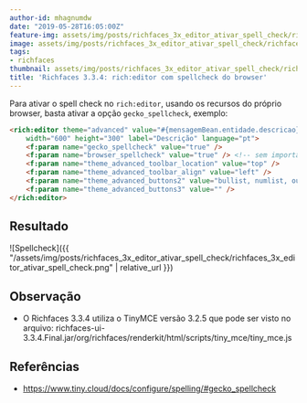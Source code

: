 ```yaml
---
author-id: mhagnumdw
date: "2019-05-28T16:05:00Z"
feature-img: assets/img/posts/richfaces_3x_editor_ativar_spell_check/richfaces_logo.jpeg
image: assets/img/posts/richfaces_3x_editor_ativar_spell_check/richfaces_logo.jpeg
tags:
- richfaces
thumbnail: assets/img/posts/richfaces_3x_editor_ativar_spell_check/richfaces_logo.jpeg
title: 'Richfaces 3.3.4: rich:editor com spellcheck do browser'
---
```


Para ativar o spell check no `rich:editor`, usando os recursos do próprio browser, basta ativar a opção `gecko_spellcheck`, exemplo:

<!--more-->

```html
<rich:editor theme="advanced" value="#{mensagemBean.entidade.descricao}" required="true" viewMode="visual"
    width="600" height="300" label="Descrição" language="pt">
    <f:param name="gecko_spellcheck" value="true" />
    <f:param name="browser_spellcheck" value="true" /> <!-- sem importância para essa versão -->
    <f:param name="theme_advanced_toolbar_location" value="top" />
    <f:param name="theme_advanced_toolbar_align" value="left" />
    <f:param name="theme_advanced_buttons2" value="bullist, numlist, outdent, indent, undo, redo, spellchecker" />
    <f:param name="theme_advanced_buttons3" value="" />
</rich:editor>
```

## Resultado

![Spellcheck]({{ "/assets/img/posts/richfaces_3x_editor_ativar_spell_check/richfaces_3x_editor_ativar_spell_check.png" | relative_url }})

## Observação

- O Richfaces 3.3.4 utiliza o TinyMCE versão 3.2.5 que pode ser visto no arquivo:
richfaces-ui-3.3.4.Final.jar/org/richfaces/renderkit/html/scripts/tiny_mce/tiny_mce.js

## Referências

- <https://www.tiny.cloud/docs/configure/spelling/#gecko_spellcheck>
